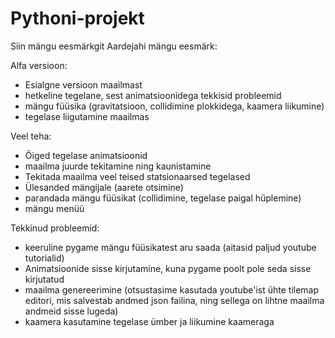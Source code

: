 # Pythoni-projekt

Siin mängu eesmärkgit
Aardejahi mängu eesmärk:



Alfa versioon:
* Esialgne versioon maailmast
* hetkeline tegelane, sest animatsioonidega tekkisid probleemid
* mängu füüsika (gravitatsioon, collidimine plokkidega, kaamera liikumine)
* tegelase liigutamine maailmas


Veel teha:
* Õiged tegelase animatsioonid
* maailma juurde tekitamine ning kaunistamine
* Tekitada maailma veel teised statsionaarsed tegelased
* Ülesanded mängijale (aarete otsimine)
* parandada mängu füüsikat (collidimine, tegelase paigal hüplemine)
* mängu menüü

Tekkinud probleemid:
* keeruline pygame mängu füüsikatest aru saada (aitasid paljud youtube tutorialid)
* Animatsioonide sisse kirjutamine, kuna pygame poolt pole seda sisse kirjutatud
* maailma genereerimine (otsustasime kasutada youtube'ist ühte tilemap editori, mis salvestab andmed json failina, ning sellega on lihtne maailma andmeid sisse lugeda)
* kaamera kasutamine tegelase ümber ja liikumine kaameraga
